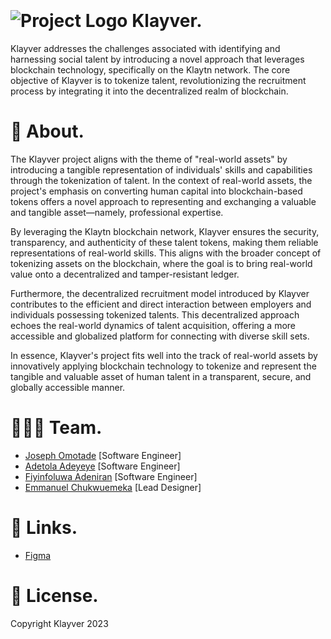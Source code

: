  # <img src="https://github.com/Klayver-Team/Klayver-App/assets/66223408/b32de9b4-9864-42a1-aa00-58007eb3cb72" alt="Project Logo" style="padding-top: 20px"> Klayver.

Klayver addresses the challenges associated with identifying and harnessing social talent by introducing a novel approach that leverages blockchain technology, specifically on the Klaytn network. The core objective of Klayver is to tokenize talent, revolutionizing the recruitment process by integrating it into the decentralized realm of blockchain.

# 🎉 About.
The Klayver project aligns with the theme of "real-world assets" by introducing a tangible representation of individuals' skills and capabilities through the tokenization of talent. 
In the context of real-world assets, the project's emphasis on converting human capital into blockchain-based tokens offers a novel approach to representing and exchanging a valuable and tangible asset—namely, professional expertise.

By leveraging the Klaytn blockchain network, Klayver ensures the security, transparency, and authenticity of these talent tokens, making them reliable representations of real-world skills. 
This aligns with the broader concept of tokenizing assets on the blockchain, where the goal is to bring real-world value onto a decentralized and tamper-resistant ledger.

Furthermore, the decentralized recruitment model introduced by Klayver contributes to the efficient and direct interaction between employers and individuals possessing tokenized talents. 
This decentralized approach echoes the real-world dynamics of talent acquisition, offering a more accessible and globalized platform for connecting with diverse skill sets.

In essence, Klayver's project fits well into the track of real-world assets by innovatively applying blockchain technology to tokenize and represent the tangible and valuable asset of human talent in a transparent, secure, and globally accessible manner.

# 👨🏼‍🍳 Team.
* [Joseph Omotade](https://github.com/joeephwild) [Software Engineer]  
* [Adetola Adeyeye](https://github.com/Tola-byte) [Software Engineer]  
* [Fiyinfoluwa Adeniran](https://github.com/ebbieaden) [Software Engineer]  
* [Emmanuel Chukwuemeka](https://github.com/officialemeka) [Lead Designer]

# 🔗 Links.
* [Figma](https://www.figma.com/file/nH04ds04lSzGaOR2EDUq9x/Klayver?type=design&node-id=57-410&mode=design&t=G1kNYvsfeNEnqq9p-0)

# 🪪 License.
Copyright Klayver 2023
